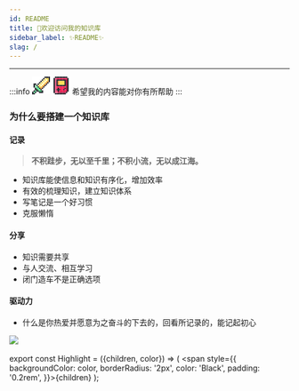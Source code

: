 ```yaml
---
id: README
title: 🌈欢迎访问我的知识库
sidebar_label: ✨README✨
slag: /
---
```


---

:::info ![](../static/img/pixel/像素_武器.svg) ![](../static/img/pixel/像素_游戏机.svg) 
希望我的内容能对你有所帮助
:::

### 为什么要搭建一个知识库

#### 记录
> <Highlight color="#CCCCCC"><b>不积跬步，无以至千里；不积小流，无以成江海。</b></Highlight>

- 知识库能使信息和知识有序化，增加效率
- 有效的梳理知识，建立知识体系
- 写笔记是一个好习惯
- 克服懒惰

#### 分享
- 知识需要共享
- 与人交流、相互学习
- 闭门造车不是正确选项

#### 驱动力
- 什么是你热爱并愿意为之奋斗的下去的，回看所记录的，能记起初心

![](https://pictures-1304295136.cos.ap-guangzhou.myqcloud.com/rcxxx/OK.jpg)

export const Highlight = ({children, color}) => ( <span style={{
    backgroundColor: color,
    borderRadius: '2px',
    color: 'Black',
    padding: '0.2rem',
}}>{children}</span> );

